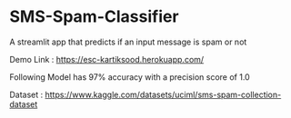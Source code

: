 # SMS-Spam-Classifier
A streamlit app that predicts if an input message is spam or not

Demo Link : https://esc-kartiksood.herokuapp.com/

Following Model has 97% accuracy with a precision score of 1.0

Dataset : https://www.kaggle.com/datasets/uciml/sms-spam-collection-dataset
